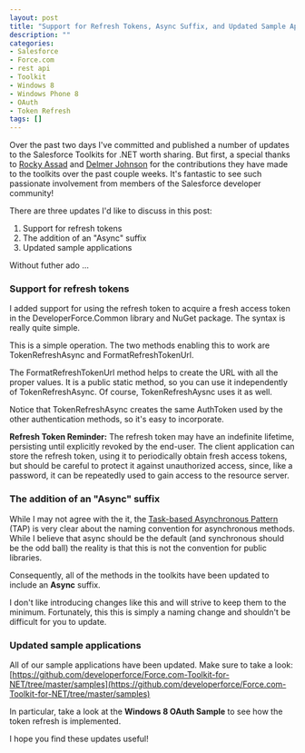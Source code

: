 ```yaml
---
layout: post
title: "Support for Refresh Tokens, Async Suffix, and Updated Sample Apps"
description: ""
categories:
- Salesforce
- Force.com
- rest api
- Toolkit
- Windows 8
- Windows Phone 8
- OAuth
- Token Refresh
tags: []
---
```


Over the past two days I've committed and published a number of updates to the Salesforce Toolkits for .NET worth sharing. But first, a special thanks to [Rocky Assad](https://github.com/fourq) and [Delmer Johnson](https://github.com/DelmerJohnson) for the contributions they have made to the toolkits over the past couple weeks. It's fantastic to see such passionate involvement from members of the Salesforce developer community!

There are three updates I'd like to discuss in this post:

1. Support for refresh tokens
2. The addition of an "Async" suffix
3. Updated sample applications

Without futher ado ...

### Support for refresh tokens

I added support for using the refresh token to acquire a fresh access token in the <span class="inline-code">DeveloperForce.Common</span> library and NuGet package. The syntax is really quite simple.

<script src="https://gist.github.com/wadewegner/8828039.js?file=CallTokenRefreshAsync.cs"></script>

This is a simple operation. The two methods enabling this to work are <span class="inline-code">TokenRefreshAsync</span> and <span class="inline-code">FormatRefreshTokenUrl</span>.

<script src="https://gist.github.com/wadewegner/8828039.js?file=FormatRefreshTokenUrl.cs"></script>

The <span class="inline-code">FormatRefreshTokenUrl</span> method helps to create the URL with all the proper values. It is a public static method, so you can use it independently of <span class="inline-code">TokenRefreshAsync</span>. Of course, <span class="inline-code">TokenRefreshAysnc</span> uses it as well.

<script src="https://gist.github.com/wadewegner/8828039.js?file=CallTokenRefreshAsync.cs"></script>

Notice that <span class="inline-code">TokenRefreshAsync</span> creates the same <span class="inline-code">AuthToken</span> used by the other authentication methods, so it's easy to incorporate.

**Refresh Token Reminder:** The refresh token may have an indefinite lifetime, persisting until explicitly revoked by the end-user. The client application can store the refresh token, using it to periodically obtain fresh access tokens, but should be careful to protect it against unauthorized access, since, like a password, it can be repeatedly used to gain access to the resource server.

### The addition of an "Async" suffix

While I may not agree with the it, the [Task-based Asynchronous Pattern](http://msdn.microsoft.com/en-us/library/hh873175.aspx) (TAP) is very clear about the naming convention for asynchronous methods. While I believe that async should be the default (and synchronous should be the odd ball) the reality is that this is not the convention for public libraries.

Consequently, all of the methods in the toolkits have been updated to include an **Async** suffix.

I don't like introducing changes like this and will strive to keep them to the minimum. Fortunately, this this is simply a naming change and shouldn't be difficult for you to update.

### Updated sample applications

All of our sample applications have been updated. Make sure to take a look: [https://github.com/developerforce/Force.com-Toolkit-for-NET/tree/master/samples](https://github.com/developerforce/Force.com-Toolkit-for-NET/tree/master/samples)

In particular, take a look at the **Windows 8 OAuth Sample** to see how the token refresh is implemented.

I hope you find these updates useful!